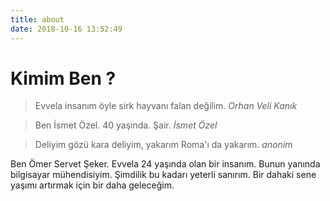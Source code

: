```yaml
---
title: about
date: 2018-10-16 13:52:49
---
```


# Kimim Ben ?
>  Evvela insanım öyle sirk hayvanı falan değilim.
  _Orhan Veli Kanık_

>  Ben İsmet Özel. 40 yaşında. Şair.
  _İsmet Özel_

> Deliyim gözü kara deliyim, yakarım Roma'ı da yakarım.
 _anonim_


Ben Ömer Servet Şeker. Evvela 24 yaşında olan bir insanım. Bunun yanında bilgisayar mühendisiyim. Şimdilik bu kadarı yeterli sanırım. Bir dahaki sene yaşımı artırmak için bir daha geleceğim.

